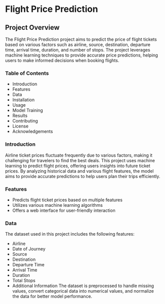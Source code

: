 # Flight Price Prediction
## Project Overview
The Flight Price Prediction project aims to predict the price of flight tickets based on various factors such as airline, source, destination, departure time, arrival time, duration, and number of stops. The project leverages machine learning techniques to provide accurate price predictions, helping users to make informed decisions when booking flights.

### Table of Contents
- Introduction
- Features
- Data
- Installation
- Usage
- Model Training
- Results
- Contributing
- License
- Acknowledgements

### Introduction
Airline ticket prices fluctuate frequently due to various factors, making it challenging for travelers to find the best deals. This project uses machine learning to predict flight prices, offering users insights into future ticket prices. By analyzing historical data and various flight features, the model aims to provide accurate predictions to help users plan their trips efficiently.

### Features
- Predicts flight ticket prices based on multiple features
- Utilizes various machine learning algorithms
- Offers a web interface for user-friendly interaction

### Data
The dataset used in this project includes the following features:

- Airline
- Date of Journey
- Source
- Destination
- Departure Time
- Arrival Time
- Duration
- Total Stops
- Additional Information
The dataset is preprocessed to handle missing values, convert categorical data into numerical values, and normalize the data for better model performance.
